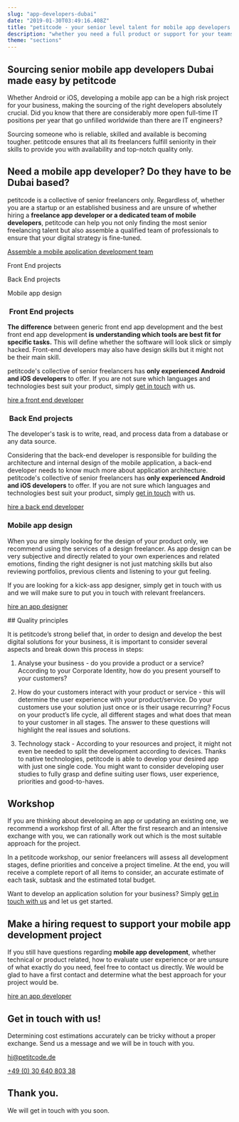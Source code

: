 ```yaml
---
slug: "app-developers-dubai"
date: "2019-01-30T03:49:16.408Z"
title: "petitcode - your senior level talent for mobile app developers dubai"
description: "whether you need a full product or support for your teams, through our network, petitcode can source you exclusive senior freelancers according to any requirement. "
theme: "sections"
---
```


<Sections>
<Section>
<Columns>
<ColumnContent>

# Sourcing senior mobile app developers Dubai made easy by petitcode

Whether Android or iOS, developing a mobile app can be a high risk project for your business, making the sourcing of the right developers absolutely crucial. Did you know that there are considerably more open full-time IT positions per year that go unfilled worldwide than there are IT engineers?

Sourcing someone who is reliable, skilled and available is becoming tougher. petitcode ensures that all its freelancers fulfill seniority in their skills to provide you with availability and top-notch quality only.

</ColumnContent>
<ColumnImage file="ruben-bagues-716364-unsplash.jpg" alt="a mobile application can be the easiest way to reach high numbers of customers">
</ColumnImage>
</Columns>
</Section>
<Section>
<Columns reverse contentWidth="6">
<ColumnContent>

## Need a mobile app developer? Do they have to be Dubai based?

petitcode is a collective of senior freelancers only. Regardless of, whether you are a startup or an established business and are unsure of whether hiring a **freelance app developer or a dedicated team of mobile developers**, petitcode can help you not only finding the most senior freelancing talent but also assemble a qualified team of professionals to ensure that your digital strategy is fine-tuned.

[Assemble a mobile application development team](#contact)

</ColumnContent>
<ColumnImage file="irfan-simsar-1144378-unsplash.jpg" alt="petitcode’s web design agency only executes state-of-the-art solutions">
</ColumnImage>
</Columns>

<Columns reverse contentWidth="6">
<ColumnContent>

<Carousel>
<CarouselNavigation>

Front End projects

Back End projects

Mobile app design

</CarouselNavigation>
<CarouselSlides>
<CarouselSlide>

###  Front End projects

**The difference** between generic front end app development and the best front end app development **is** **understanding which tools are best fit for specific tasks.** This will define whether the software will look slick or simply hacked. Front-end developers may also have design skills but it might not be their main skill.

petitcode's collective of senior freelancers has **only experienced Android and iOS developers** to offer. If you are not sure which languages and technologies best suit your product, simply [get in touch](/contact) with us.

[hire a front end developer](#contact)

</CarouselSlide>
<CarouselSlide>

###  Back End projects

The developer's task is to write, read, and process data from a database or any data source.

Considering that the back-end developer is responsible for building the architecture and internal design of the mobile application, a back-end developer needs to know much more about application architecture. petitcode's collective of senior freelancers has **only experienced Android and iOS developers** to offer. If you are not sure which languages and technologies best suit your product, simply [get in touch](/contact) with us.

[hire a back end developer](#contact)

</CarouselSlide>
<CarouselSlide>

### Mobile app design

When you are simply looking for the design of your product only, we recommend using the services of a design freelancer. As app design can be very subjective and directly related to your own experiences and related emotions, finding the right designer is not just matching skills but also reviewing portfolios, previous clients and listening to your gut feeling.

If you are looking for a kick-ass app designer, simply get in touch with us and we will make sure to put you in touch with relevant freelancers.

[hire an app designer](#contact)

</CarouselSlide>
</CarouselSlides>
</Carousel>

</ColumnContent>
<ColumnImage file="joshua-aragon-1280300-unsplash.jpg" alt="petitcode’s web design agency only executes state-of-the-art solutions">
</ColumnImage>
</Columns>
</Section>
<Section>
<Columns>
<ColumnContent>
## Quality principles

It is petitcode’s strong belief that, in order to design and develop the best digital solutions for your business, it is important to consider several aspects and break down this process in steps:

1) Analyse your business - do you provide a product or a service? According to your Corporate Identity, how do you present yourself to your customers?

2) How do your customers interact with your product or service - this will determine the user experience with your product/service. Do your customers use your solution just once or is their usage recurring? Focus on your product’s life cycle, all different stages and what does that mean to your customer in all stages. The answer to these questions will highlight the real issues and solutions.

3) Technology stack - According to your resources and project, it might not even be needed to split the development according to devices. Thanks to native technologies, petitcode is able to develop your desired app with just one single code.
You might want to consider developing user studies to fully grasp and define suiting user flows, user experience, priorities and good-to-haves.

</ColumnContent>
<ColumnImage file="rob-hampson-494775-unsplash.jpg" alt="petitcode can suggest a freelancer for you for a short time, so that your project progresses. At the same time, petitcode is committed to finding candidates to fill any full-time job.">
</ColumnImage>
</Columns>
</Section>
<Section>
<Columns>
<ColumnContent>

## Workshop

If you are thinking about developing an app or updating an existing one, we recommend a workshop first of all. After the first research and an intensive exchange with you, we can rationally work out which is the most suitable approach for the project.

In a petitcode workshop, our senior freelancers will assess all development stages, define priorities and conceive a project timeline. At the end, you will receive a complete report of all items to consider, an accurate estimate of each task, subtask and the estimated total budget.

Want to develop an application solution for your business? Simply [get in touch with us](#contact) and let us get started.

</ColumnContent>
<ColumnImage file="ruben-bagues-716364-unsplash.jpg" alt="a mobile application can be the easiest way to reach high numbers of customers">
</ColumnImage>
</Columns>
</Section>
<Section>
<SectionContent>
<Centered>

## Make a hiring request to support your mobile app development project

If you still have questions regarding **mobile app development**, whether technical or product related, how to evaluate user experience or are unsure of what exactly do you need, feel free to contact us directly. We would be glad to have a first contact and determine what the best approach for your project would be.

[hire an app developer](#contact)

</Centered>
</SectionContent>
</Section>
<Section inverted scrollId="contact">
<SectionContent>
<ClientForm scrollTo="contact">
<FormIntro>

# Get in touch with us!

Determining cost estimations accurately can be tricky without a proper exchange. Send us a message and we will be in touch with you.

<a href="mailto:hi@petitcode.de">hi@petitcode.de</a>

<a href="tel:+493064080338">+49 (0) 30 640 803 38</a>

</FormIntro>
<FormSuccess>

# Thank you.

We will get in touch with you soon.

</FormSuccess>
</ClientForm>
</SectionContent>
</Section>
</Sections>
